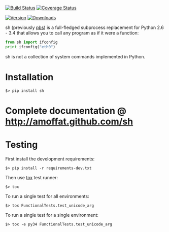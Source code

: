 [![Build Status](https://travis-ci.org/amoffat/sh.svg?branch=master)](https://travis-ci.org/amoffat/sh) [![Coverage Status](https://coveralls.io/repos/amoffat/sh/badge.png?branch=master)](https://coveralls.io/r/amoffat/sh?branch=master)

[![Version](https://pypip.in/v/sh/badge.png)](https://pypi.python.org/pypi/sh) [![Downloads](https://pypip.in/d/sh/badge.png)](https://pypi.python.org/pypi/sh)

sh (previously [pbs](http://pypi.python.org/pypi/pbs)) is a full-fledged
subprocess replacement for Python 2.6 - 3.4
that allows you to call any program as if it were a function:

```python
from sh import ifconfig
print ifconfig("eth0")
```

sh is not a collection of system commands implemented in Python.

# Installation

    $> pip install sh

# Complete documentation @ http://amoffat.github.com/sh


# Testing

First install the development requirements:

    $> pip install -r requirements-dev.txt

Then use [tox](http://tox.readthedocs.org/en/latest/index.html) test runner:

    $> tox

To run a single test for all environments:

    $> tox FunctionalTests.test_unicode_arg

To run a single test for a single environment:

    $> tox -e py34 FunctionalTests.test_unicode_arg
